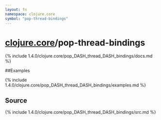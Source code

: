 ```yaml
---
layout: fn
namespace: clojure.core
symbol: "pop-thread-bindings"
---
```


# [clojure.core](../)/pop-thread-bindings

{% include 1.4.0/clojure.core/pop_DASH_thread_DASH_bindings/docs.md %}

##Examples

{% include 1.4.0/clojure.core/pop_DASH_thread_DASH_bindings/examples.md %}
## Source
{% include 1.4.0/clojure.core/pop_DASH_thread_DASH_bindings/src.md %}

